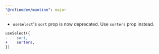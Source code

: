 ```yaml
---
"@refinedev/mantine": major
---
```


-   `useSelect`'s `sort` prop is now deprecated. Use `sorters` prop instead.

```diff
useSelect({
-    sort,
+    sorters,
})
```
